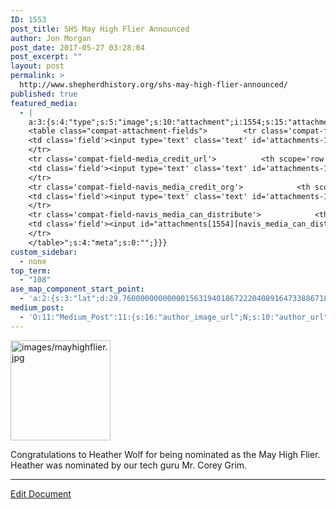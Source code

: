 ```yaml
---
ID: 1553
post_title: SHS May High Flier Announced
author: Jon Morgan
post_date: 2017-05-27 03:28:04
post_excerpt: ""
layout: post
permalink: >
  http://www.shepherdhistory.org/shs-may-high-flier-announced/
published: true
featured_media:
  - |
    a:3:{s:4:"type";s:5:"image";s:10:"attachment";i:1554;s:15:"attachment_data";a:33:{s:2:"id";i:1554;s:5:"title";s:18:"imagesmayhighflier";s:8:"filename";s:24:"images2Fmayhighflier.jpg";s:3:"url";s:82:"http://www.shepherdhistory.org/wp-content/uploads/2017/05/images2Fmayhighflier.jpg";s:4:"link";s:50:"http://www.shepherdhistory.org/?attachment_id=1554";s:3:"alt";s:0:"";s:6:"author";s:1:"1";s:11:"description";s:0:"";s:7:"caption";s:0:"";s:4:"name";s:18:"imagesmayhighflier";s:6:"status";s:7:"inherit";s:10:"uploadedTo";i:1553;s:4:"date";i:1495855302000;s:8:"modified";i:1495855307000;s:9:"menuOrder";i:0;s:4:"mime";s:10:"image/jpeg";s:4:"type";s:5:"image";s:7:"subtype";s:4:"jpeg";s:4:"icon";s:67:"http://www.shepherdhistory.org/wp-includes/images/media/default.png";s:13:"dateFormatted";s:12:"May 27, 2017";s:6:"nonces";a:3:{s:6:"update";s:10:"36e3bccb7b";s:6:"delete";s:10:"7ef25d1539";s:4:"edit";s:10:"8c2cad2dbd";}s:8:"editLink";s:70:"http://www.shepherdhistory.org/wp-admin/post.php?post=1554&action=edit";s:4:"meta";b:0;s:10:"authorName";s:10:"Jon Morgan";s:14:"uploadedToLink";s:70:"http://www.shepherdhistory.org/wp-admin/post.php?post=1553&action=edit";s:15:"uploadedToTitle";s:28:"SHS May High Flier Announced";s:15:"filesizeInBytes";i:107779;s:21:"filesizeHumanReadable";s:6:"105 KB";s:6:"height";i:810;s:5:"width";i:1440;s:11:"orientation";s:9:"landscape";s:5:"sizes";a:4:{s:9:"thumbnail";a:4:{s:6:"height";i:140;s:5:"width";i:140;s:3:"url";s:90:"http://www.shepherdhistory.org/wp-content/uploads/2017/05/images2Fmayhighflier-140x140.jpg";s:11:"orientation";s:9:"landscape";}s:6:"medium";a:4:{s:6:"height";i:189;s:5:"width";i:336;s:3:"url";s:90:"http://www.shepherdhistory.org/wp-content/uploads/2017/05/images2Fmayhighflier-336x189.jpg";s:11:"orientation";s:9:"landscape";}s:5:"large";a:4:{s:6:"height";i:434;s:5:"width";i:771;s:3:"url";s:90:"http://www.shepherdhistory.org/wp-content/uploads/2017/05/images2Fmayhighflier-771x434.jpg";s:11:"orientation";s:9:"landscape";}s:4:"full";a:4:{s:3:"url";s:82:"http://www.shepherdhistory.org/wp-content/uploads/2017/05/images2Fmayhighflier.jpg";s:6:"height";i:810;s:5:"width";i:1440;s:11:"orientation";s:9:"landscape";}}s:6:"compat";a:2:{s:4:"item";s:1723:"<input type="hidden" name="attachments[1554][menu_order]" value="0" /><p class="media-types media-types-required-info">Required fields are marked <span class="required">*</span></p>
    <table class="compat-attachment-fields">		<tr class='compat-field-media_credit'>			<th scope='row' class='label'><label for='attachments-1554-media_credit'><span class='alignleft'>Credit</span><br class='clear' /></label></th>
    <td class='field'><input type='text' class='text' id='attachments-1554-media_credit' name='attachments[1554][media_credit]' value=''  /></td>
    </tr>
    <tr class='compat-field-media_credit_url'>			<th scope='row' class='label'><label for='attachments-1554-media_credit_url'><span class='alignleft'>Credit URL</span><br class='clear' /></label></th>
    <td class='field'><input type='text' class='text' id='attachments-1554-media_credit_url' name='attachments[1554][media_credit_url]' value=''  /></td>
    </tr>
    <tr class='compat-field-navis_media_credit_org'>			<th scope='row' class='label'><label for='attachments-1554-navis_media_credit_org'><span class='alignleft'>Organization</span><br class='clear' /></label></th>
    <td class='field'><input type='text' class='text' id='attachments-1554-navis_media_credit_org' name='attachments[1554][navis_media_credit_org]' value=''  /></td>
    </tr>
    <tr class='compat-field-navis_media_can_distribute'>			<th scope='row' class='label'><label for='attachments-1554-navis_media_can_distribute'><span class='alignleft'>Can<br />distribute?</span><br class='clear' /></label></th>
    <td class='field'><input id="attachments[1554][navis_media_can_distribute]" name="attachments[1554][navis_media_can_distribute]" type="checkbox" value="1"  /></td>
    </tr>
    </table>";s:4:"meta";s:0:"";}}}
custom_sidebar:
  - none
top_term:
  - "108"
ase_map_component_start_point:
  - 'a:2:{s:3:"lat";d:29.760000000000001563194018672220408916473388671875;s:3:"lng";d:-95.3799999999999954525264911353588104248046875;}'
medium_post:
  - 'O:11:"Medium_Post":11:{s:16:"author_image_url";N;s:10:"author_url";N;s:11:"byline_name";N;s:12:"byline_email";N;s:10:"cross_link";s:2:"no";s:2:"id";N;s:21:"follower_notification";s:3:"yes";s:7:"license";s:19:"all-rights-reserved";s:14:"publication_id";s:12:"881fb60cdbf3";s:6:"status";s:4:"none";s:3:"url";N;}'
---
```

<p><img src="http://www.shepherdhistory.org/wp-content/uploads/2017/05/images2Fmayhighflier.jpg" width="160" height="160" alt="images/mayhighflier.jpg" title=""></p>
<p>Congratulations to Heather Wolf for being nominated as the May High Flier. Heather was nominated by our tech guru Mr. Corey Grim.</p>
<p></p>
<p><hr></p>
<p><a href="https://docs.google.com/document/d/1UjQImuMMz4xXeviE1lWMF9EWj-KTvt10XPDaKMP4a-c/edit?usp=sharing">Edit Document</a></p>
